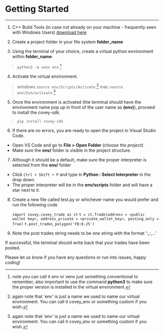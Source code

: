 
# Getting Started
***
1. C++ Build Tools (in case not already on your machine - frequently seen with Windows Users)
[download here](https://visualstudio.microsoft.com/visual-cpp-build-tools/)

2. Create a project folder in your file system **folder_name**

3. Using the terminal of your choice, create a virtual python environment within **folder_name**.

> `python3 -m venv env` [^1]
    
4. Activate the virtual environment.

> windows `source env/Scripts/Activate` [^2]
> mac `source env/bin/activate` [^2]
 

5. Once the environment is activated (the terminal should have the environment name pop up in front of the user name as **(env)**), proceed to install the covey-sdk.
> `pip install covey-sdk`

6. If there are no errors, you are ready to open the project in Visual Studio Code.
- Open VS Code and go to **File > Open Folder** *(choose the project)*.
- Make sure the **env/** folder is visible in the project structure.

7.  Although it should be a default, make sure the proper interpreter is selected from the **env/** folder
- Click `Ctrl + Shift + P` and type in **Python : Select Interpreter** in the drop down.
- The proper interpreter will be in the **env/scripts** folder and will have a star next to it.

8. Create a new file called test.py or whichever name you would prefer and run the following code

    `import covey.covey_trade as ct`
    `t = ct.Trade(address = <public wallet key>, address_private = <private_wallet_key>, posting_only = True)`
    `t.post_trades_polygon('FB:0.25')`

[^1]: note you can call it env or venv just something conventional to remember, also important to use the command **python3** to make sure the proper version is installed in the virtual environment.

[^2]: again note that 'env' is just a name we used to name our virtual environment. You can call it covey_env or something custom if you wish.


9. Note the post trades string needs to be one string with the format '<ticker>:<allocation>,<ticker>:<allocation>,...'

If successful, the terminal should write back that your trades have been posted.

Please let us know if you have any questions or run into issues, happy coding!